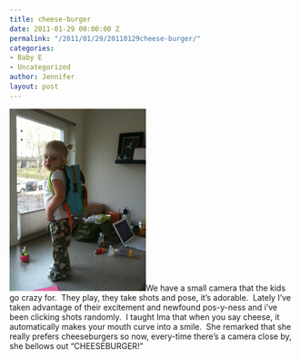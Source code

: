 ```yaml
---
title: cheese-burger
date: 2011-01-29 00:00:00 Z
permalink: "/2011/01/29/20110129cheese-burger/"
categories:
- Baby E
- Uncategorized
author: Jennifer
layout: post
---
```


<img title="IMG_0560" height="320" alt="" width="240" class="alignleft size-full wp-image-986" src="/assets/images/cheese-burger/1296456677000-missing.jpg" />We have a small camera that the kids go crazy for.  They play, they take shots and pose, it&#8217;s adorable.  Lately I&#8217;ve taken advantage of their excitement and newfound pos-y-ness and i&#8217;ve been clicking shots randomly.  I taught Ima that when you say cheese, it automatically makes your mouth curve into a smile.  She remarked that she really prefers cheeseburgers so now, every-time there&#8217;s a camera close by, she bellows out &#8220;CHEESEBURGER!&#8221;

